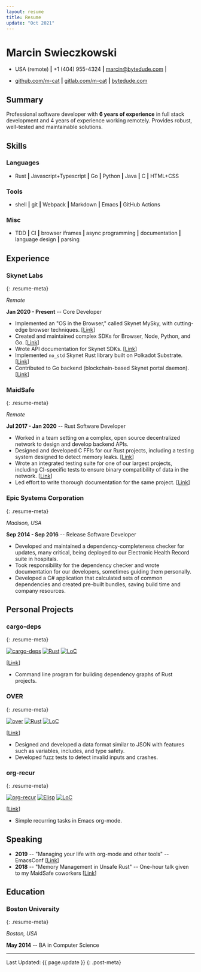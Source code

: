 ```yaml
---
layout: resume
title: Resume
update: "Oct 2021"
---
```


# Marcin Swieczkowski

- USA (remote) **\|** +1 (404) 955-4324 **\|** [marcin@bytedude.com](mailto:marcin@bytedude.com) |

- [github.com/m-cat](https://github.com/m-cat) **\|** [gitlab.com/m-cat](https://gitlab.com/m-cat) **\|** [bytedude.com](https://bytedude.com)

## Summary

Professional software developer with **6 years of experience** in full stack development and 4 years of experience working remotely. Provides robust, well-tested and maintainable solutions.

## Skills

### Languages

- Rust **\|** Javascript+Typescript **\|** Go **\|** Python **\|** Java **\|** C **\|** HTML+CSS

### Tools

- shell **\|** git **\|** Webpack **\|** Markdown **\|** Emacs **\|** GitHub Actions

### Misc

- TDD **\|** CI **\|** browser iframes **\|** async programming **\|** documentation **\|** language design **\|** parsing

## Experience

### Skynet Labs
{: .resume-meta}

*Remote*

**Jan 2020 - Present** -- Core Developer

- Implemented an "OS in the Browser," called Skynet MySky, with cutting-edge browser techniques. [[Link](https://github.com/SkynetLabs/skynet-mysky)]
- Created and maintained complex SDKs for Browser, Node, Python, and Go. [[Link](https://github.com/SkynetLabs/skynet-js)]
- Wrote API documentation for Skynet SDKs. [[Link](https://siasky.net/docs/)]
- Implemented `no_std` Skynet Rust library built on Polkadot Substrate. [[Link](https://github.com/SkynetLabs/skynet-substrate)]
- Contributed to Go backend (blockchain-based Skynet portal daemon). [[Link](https://gitlab.com/SkynetLabs/skyd)]

### MaidSafe
{: .resume-meta}

*Remote*

**Jul 2017 - Jan 2020** -- Rust Software Developer

- Worked in a team setting on a complex, open source decentralized network to design and develop backend APIs.
- Designed and developed C FFIs for our Rust projects, including a testing system designed to detect memory leaks. [[Link](https://github.com/m-cat/safe_client_libs-wiki/blob/master/FFI-overview.md)]
- Wrote an integrated testing suite for one of our largest projects, including CI-specific tests to ensure binary compatibility of data in the network. [[Link](https://github.com/m-cat/safe_client_libs-wiki/blob/master/Binary-compatibility-tests.md)]
- Led effort to write thorough documentation for the same project. [[Link](https://github.com/m-cat/safe_client_libs-wiki)]

### Epic Systems Corporation
{: .resume-meta}

*Madison, USA*

**Sep 2014 - Sep 2016** -- Release Software Developer

- Developed and maintained a dependency-completeness checker for updates, many critical, being deployed to our Electronic Health Record suite in hospitals.
- Took responsibility for the dependency checker and wrote documentation for our developers, sometimes guiding them personally.
- Developed a C# application that calculated sets of common dependencies and created pre-built bundles, saving build time and company resources.

## Personal Projects

### cargo-deps
{: .resume-meta}

[![cargo-deps](https://img.shields.io/github/stars/m-cat/cargo-deps.svg)](https://github.com/m-cat/cargo-deps) [![Rust](https://img.shields.io/badge/language-rust-orange.svg)](https://www.rust-lang.org/) [![LoC](https://tokei.rs/b1/github/m-cat/cargo-deps)](https://github.com/m-cat/cargo-deps)

[[Link](https://github.com/m-cat/cargo-deps)]

- Command line program for building dependency graphs of Rust projects.

### OVER
{: .resume-meta}

[![over](https://img.shields.io/github/stars/m-cat/over.svg)](https://github.com/m-cat/over) [![Rust](https://img.shields.io/badge/language-rust-orange.svg)](https://www.rust-lang.org/) [![LoC](https://tokei.rs/b1/github/m-cat/over)](https://github.com/m-cat/over)

[[Link](https://github.com/m-cat/over)]

- Designed and developed a data format similar to JSON with features such as variables, includes, and type safety.
- Developed fuzz tests to detect invalid inputs and crashes.

### org-recur
{: .resume-meta}

[![org-recur](https://img.shields.io/github/stars/m-cat/org-recur.svg)](https://github.com/m-cat/org-recur) [![Elisp](https://img.shields.io/badge/language-elisp-green.svg)](https://www.gnu.org/software/emacs/) [![LoC](https://tokei.rs/b1/github/m-cat/org-recur)](https://github.com/m-cat/org-recur)

[[Link](https://github.com/m-cat/org-recur)]

- Simple recurring tasks in Emacs org-mode.

## Speaking

- **2019** -- "Managing your life with org-mode and other tools" -- EmacsConf [[Link](https://emacsconf.org/2019/schedule)]
- **2018** -- "Memory Management in Unsafe Rust" -- One-hour talk given to my MaidSafe coworkers [[Link](https://github.com/m-cat/unsafe-rust)]

## Education

### Boston University
{: .resume-meta}

*Boston, USA*

**May 2014** -- BA in Computer Science

---

Last Updated: {{ page.update }}
{: .post-meta}
